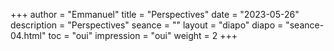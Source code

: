 +++
author = "Emmanuel"
title = "Perspectives"
date = "2023-05-26"
description = "Perspectives"
seance = ""
layout = "diapo"
diapo = "seance-04.html"
toc = "oui"
impression = "oui"
weight = 2
+++
